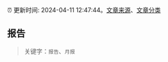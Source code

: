 :alarm_clock: 更新时间: 2024-04-11 12:47:44。[文章来源](/README.md)、[文章分类](/TAGS.md)

## 报告


> 关键字：`报告`、`月报`



